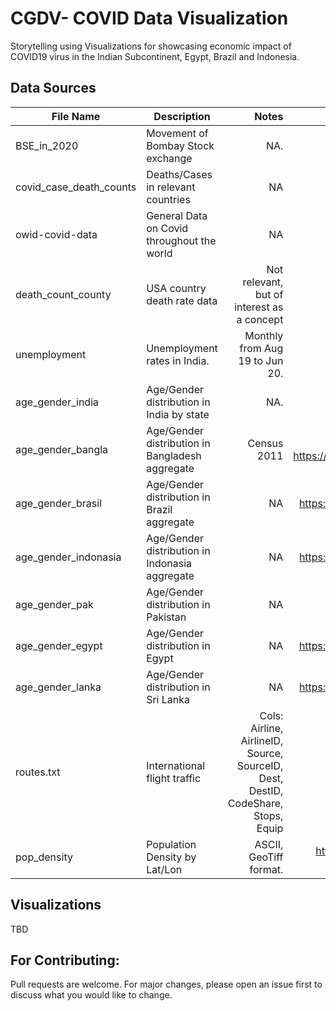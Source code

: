 # CGDV- COVID Data Visualization 

Storytelling using Visualizations for showcasing economic impact of COVID19 virus in the Indian Subcontinent, Egypt, Brazil and Indonesia. 

## Data Sources


| File Name        | Description           | Notes    | Source.  |
| ------------- |-------------| -----:| -----:|
| BSE_in_2020     | Movement of Bombay Stock exchange     | NA.    | https://www.bseindia.com/Indices/IndexArchiveData.html.   |
| covid_case_death_counts      | Deaths/Cases in relevant countries      |   NA     |    Tableau/Salesforce COVID-19 Data Platform    |
| owid-covid-data      |   General Data on Covid throughout the world    |   NA     |  https://ourworldindata.org/coronavirus.   |
| death_count_county      |   USA country death rate data      |   Not relevant, but of interest as a concept     |  NA.   |
| unemployment      |   Unemployment rates in India.    |   Monthly from Aug 19 to Jun 20.   |  NA| https://tradingeconomics.com/india/unemployment-rate.   |
| age_gender_india      |   Age/Gender distribution in India  by state     |     NA.      | https://tradingeconomics.com/india/unemployment-rate.    |
| age_gender_bangla      |   Age/Gender distribution in Bangladesh  aggregate     |     Census 2011      |  WIKIPEDIA,  https://unstats.un.org/unsd/demographic/products/dyb/dyb2013/Table07.pdf  |
| age_gender_brasil      |   Age/Gender distribution in Brazil  aggregate     |     NA      |  https://www.cia.gov/library/publications/the-world-factbook/fields/341.html  |
| age_gender_indonasia      |   Age/Gender distribution in Indonasia  aggregate     |     NA      |  https://www.cia.gov/library/publications/the-world-factbook/fields/341.html  |
| age_gender_pak      |   Age/Gender distribution in Pakistan      |     NA      |  WIKIPEDIA https://unstats.un.org/unsd/demographic-social/products/dyb/index.cshtml |
| age_gender_egypt     |   Age/Gender distribution in Egypt      |     NA      |  https://www.cia.gov/library/publications/the-world-factbook/fields/341.html |
| age_gender_lanka     |   Age/Gender distribution in Sri Lanka      |     NA      |  https://www.cia.gov/library/publications/the-world-factbook/fields/341.html |
| routes.txt     |   International flight traffic      |     Cols: Airline, AirlineID, Source, SourceID, Dest, DestID, CodeShare, Stops, Equip      |  https://openflights.org/data.html |
| pop_density	    |   Population Density by Lat/Lon      |     ASCII, GeoTiff format.     |  https://sedac.ciesin.columbia.edu/data/set/gpw-v4-population-density-rev11/data-download |




## Visualizations

TBD

## For Contributing: 
Pull requests are welcome. For major changes, please open an issue first to discuss what you would like to change.
